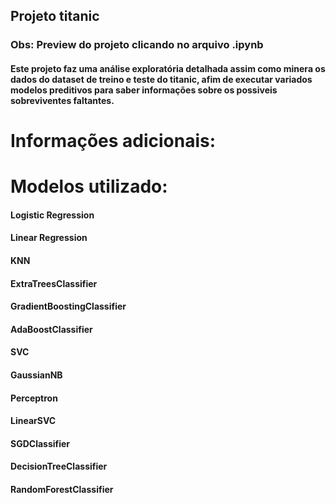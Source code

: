 ## Projeto titanic
### Obs: Preview do projeto clicando no arquivo .ipynb

#### Este projeto faz uma análise exploratória **detalhada** assim como minera os dados do dataset de treino e teste do titanic, afim de executar variados modelos preditivos para saber informações sobre os possiveis sobreviventes faltantes.

# Informações adicionais:
# Modelos utilizado: 
#### Logistic Regression
#### Linear Regression
#### KNN
#### ExtraTreesClassifier
#### GradientBoostingClassifier
#### AdaBoostClassifier
#### SVC
#### GaussianNB
#### Perceptron
#### LinearSVC
#### SGDClassifier
#### DecisionTreeClassifier
#### RandomForestClassifier

